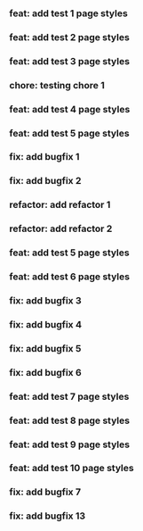 ### feat: add test 1 page styles
### feat: add test 2 page styles
### feat: add test 3 page styles
### chore: testing chore 1
### feat: add test 4 page styles
### feat: add test 5 page styles
### fix: add bugfix 1
### fix: add bugfix 2
### refactor: add refactor 1
### refactor: add refactor 2
### feat: add test 5 page styles
### feat: add test 6 page styles
### fix: add bugfix 3
### fix: add bugfix 4
### fix: add bugfix 5
### fix: add bugfix 6
### feat: add test 7 page styles
### feat: add test 8 page styles
### feat: add test 9 page styles
### feat: add test 10 page styles
### fix: add bugfix 7
### fix: add bugfix 13